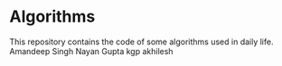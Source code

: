 # Algorithms
This repository contains the code of some algorithms used in daily life.
Amandeep Singh
Nayan Gupta
kgp
akhilesh
